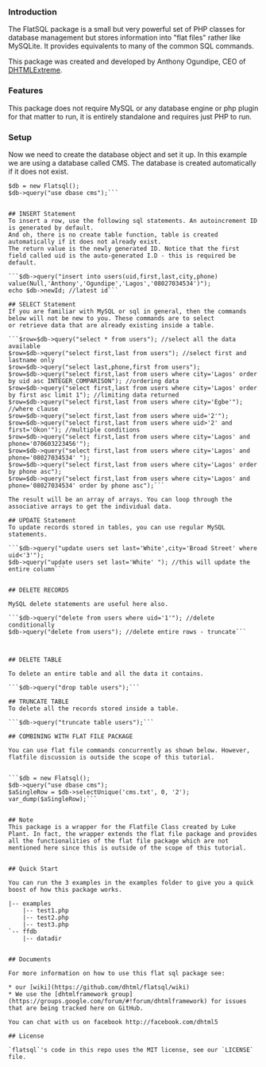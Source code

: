 ### Introduction

The FlatSQL package is a small but very powerful set of PHP classes for database management but stores information into "flat files" rather like MySQLite. It provides equivalents to many of the common SQL commands.

This package was created and developed by Anthony Ogundipe, CEO of [DHTMLExtreme](http://www.dhtmlextreme.net).

### Features
This package does not require MySQL or any database engine or php plugin for that matter to run, 
it is entirely standalone and requires just PHP to run.

### Setup

Now we need to create the database object and set it up. In this example we are using a database called CMS. The database is created automatically if it does not exist.

```require_once('ffdb/dbase.php');
$db = new Flatsql();
$db->query("use dbase cms");```


## INSERT Statement
To insert a row, use the following sql statements. An autoincrement ID is generated by default. 
And oh, there is no create table function, table is created automatically if it does not already exist. 
The return value is the newly generated ID. Notice that the first field called uid is the auto-generated I.D - this is required be default.

```$db->query("insert into users(uid,first,last,city,phone) value(Null,'Anthony','Ogundipe','Lagos','08027034534')"); 
echo $db->newId; //latest id```

## SELECT Statement
If you are familiar with MySQL or sql in general, then the commands below will not be new to you. These commands are to select
or retrieve data that are already existing inside a table.

```$row=$db->query("select * from users"); //select all the data available
$row=$db->query("select first,last from users"); //select first and lastname only
$row=$db->query("select last,phone,first from users"); 
$row=$db->query("select first,last from users where city='Lagos' order by uid asc INTEGER_COMPARISON"); //ordering data 
$row=$db->query("select first,last from users where city='Lagos' order by first asc limit 1"); //limiting data returned 
$row=$db->query("select first,last from users where city='Egbe'"); //where clause
$row=$db->query("select first,last from users where uid='2'"); 
$row=$db->query("select first,last from users where uid>'2' and first='Okon'"); //multiple conditions
$row=$db->query("select first,last from users where city='Lagos' and phone='070603223456'"); 
$row=$db->query("select first,last from users where city='Lagos' and phone='08027034534' "); 
$row=$db->query("select first,last from users where city='Lagos' order by phone asc"); 
$row=$db->query("select first,last from users where city='Lagos' and phone='08027034534' order by phone asc");```

The result will be an array of arrays. You can loop through the associative arrays to get the individual data.

## UPDATE Statement
To update records stored in tables, you can use regular MySQL statements.

```$db->query("update users set last='White',city='Broad Street' where uid<'3'");
$db->query("update users set last='White' "); //this will update the entire column```


## DELETE RECORDS

MySQL delete statements are useful here also. 

```$db->query("delete from users where uid='1'"); //delete conditionally
$db->query("delete from users"); //delete entire rows - truncate```



## DELETE TABLE

To delete an entire table and all the data it contains.

```$db->query("drop table users");```

## TRUNCATE TABLE
To delete all the records stored inside a table.

```$db->query("truncate table users");```

## COMBINING WITH FLAT FILE PACKAGE

You can use flat file commands concurrently as shown below. However, flatfile discussion is outside the scope of this tutorial. 


```$db = new Flatsql(); 
$db->query("use dbase cms"); 
$aSingleRow = $db->selectUnique('cms.txt', 0, '2'); 
var_dump($aSingleRow);```


## Note
This package is a wrapper for the Flatfile Class created by Luke Plant. In fact, the wrapper extends the flat file package and provides all the functionalities of the flat file package which are not mentioned here since this is outside of the scope of this tutorial.


## Quick Start

You can run the 3 examples in the examples folder to give you a quick boost of how this package works.

|-- examples
    |-- test1.php
    |-- test2.php
    |-- test3.php
`-- ffdb
    |-- datadir


## Documents

For more information on how to use this flat sql package see:

* our [wiki](https://github.com/dhtml/flatsql/wiki)     
* We use the [dhtmlframework group](https://groups.google.com/forum/#!forum/dhtmlframework) for issues that are being tracked here on GitHub.

You can chat with us on facebook http://facebook.com/dhtml5 

## License

`flatsql`'s code in this repo uses the MIT license, see our `LICENSE` file.
